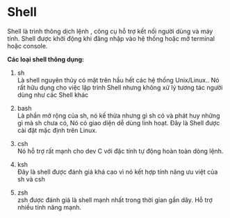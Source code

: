# Shell

Shell là trình thông dịch lệnh , công cụ hỗ  trợ kết nối người dùng và máy tính. Shell được khởi động khi đăng nhập vào hệ thống hoặc mở terminal hoặc console.

**Các loại shell thông dụng:**

1. sh   
    Là shell nguyên thủy có mặt trên hầu hết các hệ thống Unix/Linux..
Nó rất hữu dụng cho việc lập trình Shell nhưng không xử lý tương tác người dùng như các Shell khác

2. bash     
Là phần mở rộng của sh, nó kế thừa nhưng gì sh có và phát huy những gì mà sh chưa có, Nó có giao diện dễ dùng linh hoạt. Đây là Shell được cài đặt mặc định trên Linux. 

3. csh  
Nó hỗ trợ rất mạnh cho dev C với đặc tính tự động hoàn toàn dòng lệnh.  

4. ksh      
Đây là shell được đánh giá khá cao vì nó kết hợp tính năng ưu việt của sh và csh    

5. zsh   
zsh được đánh giá là shell mạnh nhất trong thời gian gần dây. Hỗ trợ nhiều tính năng mạnh.






